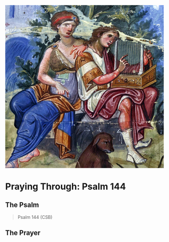 <img class="intro-right" src="art-paris-psalter.jpg">

<style>
  li {list-style-type: none;}
  p + ul {
    margin-top: -18px;
}
</style>

# Praying Through: Psalm 144

## The Psalm

>Psalm 144 (CSB)  

## The Prayer

<div style="font-variant: small-caps;">

</div>

